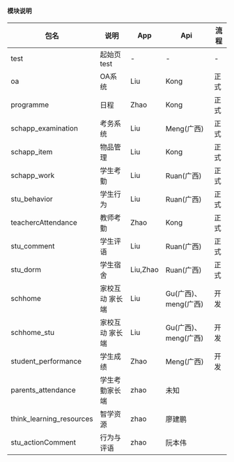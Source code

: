 #### 模块说明
包名|说明|App|Api|流程
-|-|-|-|-
test|起始页test|-|-|-
oa|OA系统|Liu|Kong|正式
programme|日程|Zhao|Kong|正式
schapp_examination|考务系统|Liu|Meng(广西)|正式
schapp_item|物品管理|Liu|Kong|正式
schapp_work|学生考勤|Liu|Ruan(广西)|正式
stu_behavior|学生行为|Liu|Ruan(广西)|正式
teachercAttendance|教师考勤|Zhao|Kong|正式
stu_comment|学生评语|Liu|Ruan(广西)|正式
stu_dorm|学生宿舍|Liu,Zhao|Ruan(广西)|正式
schhome|家校互动 家长端|Liu|Gu(广西)、meng(广西)|开发
schhome_stu|家校互动 家长端|Liu|Gu(广西)、meng(广西)|开发
student_performance|学生成绩|Zhao|Meng(广西)|开发 <!-- 有滑动列表切换丢失的解决方法 index.html--> 
parents_attendance|学生考勤家长端|zhao|未知
think_learning_resources|智学资源|zhao|廖建鹏
stu_actionComment|行为与评语|zhao|阮本伟

<!-- 
打包说明
1、注释vconsole
2、按需修改mainfest.json 里的版本号
3、修改storageKeyName 文件的以下内容：
	mod.key、注释console打印
 -->